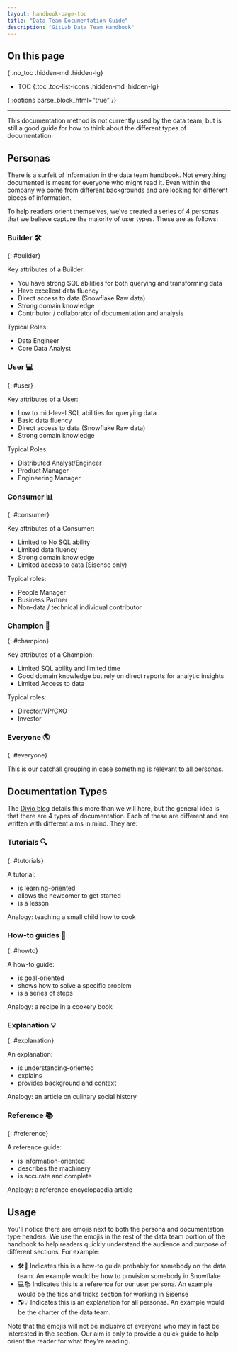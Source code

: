 ```yaml
---
layout: handbook-page-toc
title: "Data Team Documentation Guide"
description: "GitLab Data Team Handbook"
---
```


## On this page
{:.no_toc .hidden-md .hidden-lg}

- TOC
{:toc .toc-list-icons .hidden-md .hidden-lg}

{::options parse_block_html="true" /}

---

This documentation method is not currently used by the data team, but is still a good guide for how to think about the different types of documentation.

## Personas

There is a surfeit of information in the data team handbook. Not everything documented is meant for everyone who might read it. Even within the company we come from different backgrounds and are looking for different pieces of information.

To help readers orient themselves, we've created a series of 4 personas that we believe capture the majority of user types. These are as follows:

### Builder 🛠
{: #builder}

Key attributes of a Builder:

- You have strong SQL abilities for both querying and transforming data
- Have excellent data fluency
- Direct access to data (Snowflake Raw data)
- Strong domain knowledge
- Contributor / collaborator of documentation and analysis

Typical Roles:

- Data Engineer
- Core Data Analyst

### User 💻
{: #user}

Key attributes of a User:

- Low to mid-level SQL abilities for querying data
- Basic data fluency
- Direct access to data (Snowflake Raw data)
- Strong domain knowledge

Typical Roles:

- Distributed Analyst/Engineer
- Product Manager
- Engineering Manager

### Consumer 📊
{: #consumer}

Key attributes of a Consumer:

- Limited to No SQL ability
- Limited data fluency
- Strong domain knowledge
- Limited access to data (Sisense only)

Typical roles:

- People Manager
- Business Partner
- Non-data / technical individual contributor

### Champion 👑
{: #champion}

Key attributes of a Champion:

- Limited SQL ability and limited time
- Good domain knowledge but rely on direct reports for analytic insights
- Limited Access to data

Typical roles:

- Director/VP/CXO
- Investor

### Everyone 🌎
{: #everyone}

This is our catchall grouping in case something is relevant to all personas.

## Documentation Types

The [Divio blog](https://www.divio.com/blog/documentation/) details this more than we will here, but the general idea is that there are 4 types of documentation. Each of these are different and are written with different aims in mind. They are:

### Tutorials 🔍
{: #tutorials}

A tutorial:

- is learning-oriented
- allows the newcomer to get started
- is a lesson

Analogy: teaching a small child how to cook

### How-to guides 🏁
{: #howto}

A how-to guide:

- is goal-oriented
- shows how to solve a specific problem
- is a series of steps

Analogy: a recipe in a cookery book

### Explanation 💡
{: #explanation}

An explanation:

- is understanding-oriented
- explains
- provides background and context

Analogy: an article on culinary social history

### Reference 📚
{: #reference}

A reference guide:

- is information-oriented
- describes the machinery
- is accurate and complete

Analogy: a reference encyclopaedia article

## Usage

You'll notice there are emojis next to both the persona and documentation type headers. We use the emojis in the rest of the data team portion of the handbook to help readers quickly understand the audience and purpose of different sections. For example:

- 🛠🏁 Indicates this is a how-to guide probably for somebody on the data team. An example would be how to provision somebody in Snowflake
- 💻📚 Indicates this is a reference for our user persona. An example would be the tips and tricks section for working in Sisense
- 🌎💡 Indicates this is an explanation for all personas. An example would be the charter of the data team.

Note that the emojis will not be inclusive of everyone who may in fact be interested in the section. Our aim is only to provide a quick guide to help orient the reader for what they're reading.
